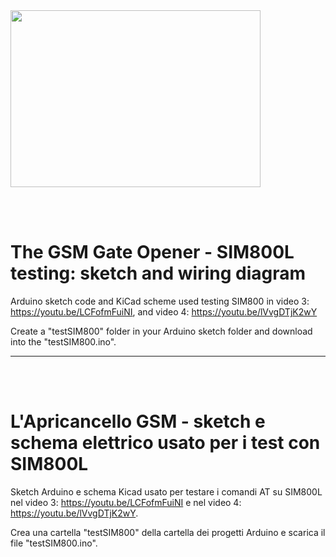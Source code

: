 <img align="middle" src="https://github.com/maudeve-it/The-Gate-Opener_SIM800L-testing-code/blob/main/Apricancello_testing_SIM800.png" width="400" height="283">

<br><br>

# The GSM Gate Opener - SIM800L testing: sketch and wiring diagram

Arduino sketch code and KiCad scheme used testing SIM800 in video 3: https://youtu.be/LCFofmFuiNI, and video 4: https://youtu.be/lVvgDTjK2wY

Create a "testSIM800" folder in your Arduino sketch folder and download into the "testSIM800.ino". 


---

<br><br>

# L'Apricancello GSM - sketch e schema elettrico usato per i test con SIM800L

Sketch Arduino e schema Kicad usato per testare i comandi AT su SIM800L nel video 3: https://youtu.be/LCFofmFuiNI e nel video 4: https://youtu.be/lVvgDTjK2wY.

Crea una cartella "testSIM800" della cartella dei progetti Arduino e scarica il file "testSIM800.ino". 



